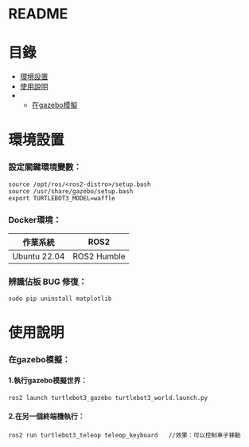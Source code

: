 README
===========================

# 目錄
  * [環境設置](#環境設置)
  * [使用說明](#使用說明)
  * * [在gazebo模擬](#在gazebo模擬)

# 環境設置
### 設定關鍵環境變數：
```
source /opt/ros/<ros2-distro>/setup.bash
source /usr/share/gazebo/setup.bash
export TURTLEBOT3_MODEL=waffle
```
### Docker環境：
| 作業系統  | ROS2 |
| ------------- | ------------- |
| Ubuntu 22.04  | ROS2 Humble  |


### 辨識佔板 BUG 修復：
```
sudo pip uninstall matplotlib
```
# 使用說明
### 在gazebo模擬：
#### 1.執行gazebo模擬世界：
```
ros2 launch turtlebot3_gazebo turtlebot3_world.launch.py 
```
#### 2.在另一個終端機執行：
```
ros2 run turtlebot3_teleop teleop_keyboard   //效果：可以控制車子移動
```
